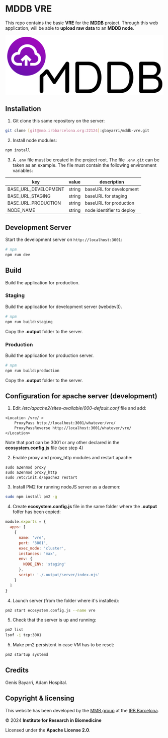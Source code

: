 # MDDB VRE

This repo contains the basic **VRE** for the [**MDDB**](https://mddbr.eu/) project. Through this web application, will be able to **upload raw data** to an **MDDB node**.

![logo](public/img/logo.png)

## Installation

1. Git clone this same repository on the server:

```bash
git clone [git@mmb.irbbarcelona.org:22124]:gbayarri/mddb-vre.git
```

2. Install node modules:

```bash
npm install
```

3. A `.env` file must be created in the project root. The file `.env.git` can be taken as an example. The file must contain the following environment variables:

| key                       | value                                    | description                     |
| ------------------------- | ---------------------------------------- | ------------------------------- |
| BASE_URL_DEVELOPMENT      | string                                   | baseURL for development         |
| BASE_URL_STAGING          | string                                   | baseURL for staging             |
| BASE_URL_PRODUCTION       | string                                   | baseURL for production          |
| NODE_NAME                 | string                                   | node identifier to deploy       |

## Development Server

Start the development server on `http://localhost:3001`:

```bash
# npm
npm run dev
```

## Build

Build the application for production.

### Staging

Build the application for development server (webdev3).

```bash
# npm
npm run build:staging
```

Copy the **.output** folder to the server.

### Production

Build the application for production server.

```bash
# npm
npm run build:production
```

Copy the **.output** folder to the server.

## Configuration for apache server (development)

1. Edit */etc/apache2/sites-available/000-default.conf* file and add:

```apacheconf
<Location /vre/ >
    ProxyPass http://localhost:3001/whatever/vre/
    ProxyPassReverse http://localhost:3001/whatever/vre/
</Location>
```

Note that port can be 3001 or any other declared in the **ecosystem.config.js** file (see step 4)

2. Enable proxy and proxy_http modules and restart apache:

```shell
sudo a2enmod proxy
sudo a2enmod proxy_http
sudo /etc/init.d/apache2 restart
```

3. Install PM2 for running nodeJS server as a daemon:

```bash
sudo npm install pm2 -g
```

4. Create **ecosystem.config.js** file in the same folder where the **.output** folfer has been copied:

```javascript
module.exports = {
  apps: [
    {
      name: 'vre',
      port: '3001',
      exec_mode: 'cluster',
      instances: 'max',
      env: {
	    NODE_ENV: 'staging'
      },
      script: './.output/server/index.mjs'
    }
  ]
}
```

4. Launch server (from the folder where it's installed):

```bash
pm2 start ecosystem.config.js --name vre
```

5. Check that the server is up and running:

```bash
pm2 list
lsof -i tcp:3001
```

5. Make pm2 persistent in case VM has to be reset:
    
```bash
pm2 startup systemd
```

## Credits

Genís Bayarri, Adam Hospital.

## Copyright & licensing

This website has been developed by the [MMB group](https://mmb.irbbarcelona.org) at the [IRB Barcelona](https://irbbarcelona.org).

© 2024 **Institute for Research in Biomedicine**

Licensed under the **Apache License 2.0**.